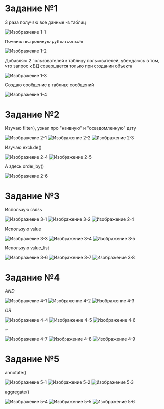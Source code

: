 # Задание №1
3 раза получаю все данные из таблиц 

![Изображение 1-1](images/1-1.png)

Починил встроенную python console

![Изображение 1-2](images/1-2.png)

Добавляю 2 пользователей в таблицу пользователей, убеждаюсь в том, что запрос к БД совершается только при создании объекта 

![Изображение 1-3](images/1-3.png)

Создаю сообщение в таблице сообщений

![Изображение 1-4](images/1-4.png)

# Задание №2
Изучаю filter(), узнал про "наивную" и "осведомленную" дату

![Изображение 2-1](images/2-1.png)
![Изображение 2-2](images/2-2.png)
![Изображение 2-3](images/2-3.png)

Изучаю exclude()

![Изображение 2-4](images/2-4.png)
![Изображение 2-5](images/2-5.png)

А здесь order_by()

![Изображение 2-6](images/2-6.png)

# Задание №3
Использую связь

![Изображение 3-1](images/3-1.png)
![Изображение 3-2](images/3-2.png)
![Изображение 2-4](images/2-4.png)

Использую value

![Изображение 3-3](images/3-3.png)
![Изображение 3-4](images/3-4.png)
![Изображение 3-5](images/3-5.png)

Использую value_list

![Изображение 3-6](images/3-6.png)
![Изображение 3-7](images/3-7.png)
![Изображение 3-8](images/3-8.png)

# Задание №4
*AND*

![Изображение 4-1](images/4-1.png)
![Изображение 4-2](images/4-2.png)
![Изображение 4-3](images/4-3.png)

*OR*

![Изображение 4-4](images/4-4.png)
![Изображение 4-5](images/4-5.png)
![Изображение 4-6](images/4-6.png)

*~*

![Изображение 4-7](images/4-7.png)
![Изображение 4-8](images/4-8.png)
![Изображение 4-9](images/4-9.png)

# Задание №5
annotate()

![Изображение 5-1](images/5-1.png)
![Изображение 5-2](images/5-2.png)
![Изображение 5-3](images/5-3.png)

aggregate()

![Изображение 5-4](images/5-4.png)
![Изображение 5-5](images/5-5.png)
![Изображение 5-6](images/5-6.png)
